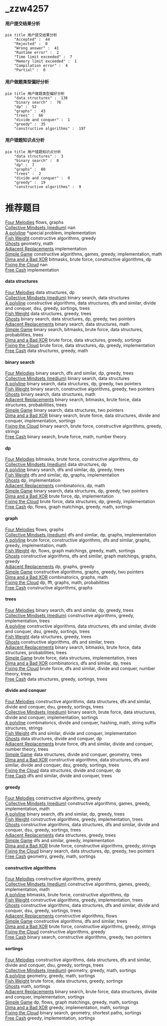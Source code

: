 # _zzw4257
<!-- tabs:start -->
#### **用户提交结果分析**

```mermaid
pie title 用户提交结果分析
    "Accepted" :  44
    "Rejected" :  0
    "Wrong answer" :  41
    "Runtime error" :  2
    "Time limit exceeded" :  7
    "Memory limit exceeded" :  1
    "Compilation error" :  4
    "Partial" :  0
```
#### **用户做题类型偏好分析**

```mermaid
pie title 用户做题类型偏好分析
    "data structures" :  136
    "binary search" :  76
    "dp" :  52
    "graphs" :  43
    "trees" :  66
    "divide and conquer" :  1
    "greedy" :  35
    "constructive algorithms" :  197
```
#### **用户错题知识点分析**

```mermaid
pie title 用户错题知识点分析
    "data structures" :  3
    "binary search" :  0
    "dp" :  7
    "graphs" :  00
    "trees" :  2
    "divide and conquer" :  0
    "greedy" :  19
    "constructive algorithms" :  9
```
<!-- tabs:end -->
# 推荐题目
[Four Melodies](http://codeforces.com/problemset/problem/818/G)		flows,
                        graphs		  
[Collective Mindsets (medium)](http://codeforces.com/problemset/problem/690/A2)		nan		  
[A polyline](http://codeforces.com/problemset/problem/171/H)		*special problem,
                        implementation		  
[Fish Weight](http://codeforces.com/problemset/problem/297/B)		constructive algorithms,
                        greedy		  
[Ghosts](http://codeforces.com/problemset/problem/975/D)		geometry,
                        math		  
[Adjacent Replacements](http://codeforces.com/problemset/problem/1006/A)		implementation		  
[Simple Game](http://codeforces.com/problemset/problem/570/B)		constructive algorithms,
                        games,
                        greedy,
                        implementation,
                        math		  
[Dima and a Bad XOR](http://codeforces.com/problemset/problem/1151/B)		bitmasks,
                        brute force,
                        constructive algorithms,
                        dp		  
[Fixing the Cloud](https://codeforces.com/contest/1460/problem/A)		nan		  
[Free Cash](http://codeforces.com/problemset/problem/237/A)		implementation		  
<!-- tabs:start -->
#### **data structures**
[Four Melodies](http://codeforces.com/problemset/problem/1106/E)		data structures,
                        dp		  
[Collective Mindsets (medium)](http://codeforces.com/problemset/problem/576/E)		binary search,
                        data structures		  
[A polyline](http://codeforces.com/problemset/problem/1494/D)		constructive algorithms,
                        data structures,
                        dfs and similar,
                        divide and conquer,
                        dsu,
                        greedy,
                        sortings,
                        trees		  
[Fish Weight](http://codeforces.com/problemset/problem/1427/F)		data structures,
                        greedy,
                        trees		  
[Ghosts](http://codeforces.com/problemset/problem/1492/C)		binary search,
                        data structures,
                        dp,
                        greedy,
                        two pointers		  
[Adjacent Replacements](http://codeforces.com/problemset/problem/1490/G)		binary search,
                        data structures,
                        math		  
[Simple Game](http://codeforces.com/problemset/problem/1479/D)		binary search,
                        bitmasks,
                        brute force,
                        data structures,
                        probabilities,
                        trees		  
[Dima and a Bad XOR](http://codeforces.com/problemset/problem/1497/A)		brute force,
                        data structures,
                        greedy,
                        sortings		  
[Fixing the Cloud](http://codeforces.com/problemset/problem/1491/C)		brute force,
                        data structures,
                        dp,
                        greedy,
                        implementation		  
[Free Cash](http://codeforces.com/problemset/problem/1492/B)		data structures,
                        greedy,
                        math		  
#### **binary search**
[Four Melodies](http://codeforces.com/problemset/problem/1153/D)		binary search,
                        dfs and similar,
                        dp,
                        greedy,
                        trees		  
[Collective Mindsets (medium)](http://codeforces.com/problemset/problem/576/E)		binary search,
                        data structures		  
[A polyline](http://codeforces.com/problemset/problem/1492/C)		binary search,
                        data structures,
                        dp,
                        greedy,
                        two pointers		  
[Fish Weight](http://codeforces.com/problemset/problem/1463/D)		binary search,
                        constructive algorithms,
                        greedy,
                        two pointers		  
[Ghosts](http://codeforces.com/problemset/problem/1490/G)		binary search,
                        data structures,
                        math		  
[Adjacent Replacements](http://codeforces.com/problemset/problem/1479/D)		binary search,
                        bitmasks,
                        brute force,
                        data structures,
                        probabilities,
                        trees		  
[Simple Game](http://codeforces.com/problemset/problem/1436/E)		binary search,
                        data structures,
                        two pointers		  
[Dima and a Bad XOR](http://codeforces.com/problemset/problem/1461/D)		binary search,
                        brute force,
                        data structures,
                        divide and conquer,
                        implementation,
                        sortings		  
[Fixing the Cloud](http://codeforces.com/problemset/problem/1493/C)		binary search,
                        brute force,
                        constructive algorithms,
                        greedy,
                        strings		  
[Free Cash](http://codeforces.com/problemset/problem/1487/D)		binary search,
                        brute force,
                        math,
                        number theory		  
#### **dp**
[Four Melodies](http://codeforces.com/problemset/problem/1151/B)		bitmasks,
                        brute force,
                        constructive algorithms,
                        dp		  
[Collective Mindsets (medium)](http://codeforces.com/problemset/problem/1106/E)		data structures,
                        dp		  
[A polyline](http://codeforces.com/problemset/problem/1153/D)		binary search,
                        dfs and similar,
                        dp,
                        greedy,
                        trees		  
[Fish Weight](http://codeforces.com/problemset/problem/463/D)		dfs and similar,
                        dp,
                        graphs,
                        implementation		  
[Ghosts](http://codeforces.com/problemset/problem/1324/E)		dp,
                        implementation		  
[Adjacent Replacements](http://codeforces.com/problemset/problem/568/B)		combinatorics,
                        dp,
                        math		  
[Simple Game](http://codeforces.com/problemset/problem/1492/C)		binary search,
                        data structures,
                        dp,
                        greedy,
                        two pointers		  
[Dima and a Bad XOR](https://codeforces.com/contest/1457/problem/C)		brute force,
                        dp,
                        implementation		  
[Fixing the Cloud](http://codeforces.com/problemset/problem/1491/C)		brute force,
                        data structures,
                        dp,
                        greedy,
                        implementation		  
[Free Cash](http://codeforces.com/problemset/problem/1437/C)		dp,
                        flows,
                        graph matchings,
                        greedy,
                        math,
                        sortings		  
#### **graph**
[Four Melodies](http://codeforces.com/problemset/problem/818/G)		flows,
                        graphs		  
[Collective Mindsets (medium)](http://codeforces.com/problemset/problem/463/D)		dfs and similar,
                        dp,
                        graphs,
                        implementation		  
[A polyline](http://codeforces.com/problemset/problem/1487/C)		brute force,
                        constructive algorithms,
                        dfs and similar,
                        graphs,
                        greedy,
                        implementation,
                        math		  
[Fish Weight](http://codeforces.com/problemset/problem/1437/C)		dp,
                        flows,
                        graph matchings,
                        greedy,
                        math,
                        sortings		  
[Ghosts](http://codeforces.com/problemset/problem/1470/D)		constructive algorithms,
                        dfs and similar,
                        graph matchings,
                        graphs,
                        greedy		  
[Adjacent Replacements](http://codeforces.com/problemset/problem/1476/C)		dp,
                        graphs,
                        greedy		  
[Simple Game](http://codeforces.com/problemset/problem/1304/D)		constructive algorithms,
                        graphs,
                        greedy,
                        two pointers		  
[Dima and a Bad XOR](http://codeforces.com/problemset/problem/1475/C)		combinatorics,
                        graphs,
                        math		  
[Fixing the Cloud](http://codeforces.com/problemset/problem/553/E)		dp,
                        fft,
                        graphs,
                        math,
                        probabilities		  
[Free Cash](http://codeforces.com/problemset/problem/1495/C)		constructive algorithms,
                        graphs		  
#### **trees**
[Four Melodies](http://codeforces.com/problemset/problem/1153/D)		binary search,
                        dfs and similar,
                        dp,
                        greedy,
                        trees		  
[Collective Mindsets (medium)](https://codeforces.com/contest/828/problem/D)		constructive algorithms,
                        greedy,
                        implementation,
                        trees		  
[A polyline](http://codeforces.com/problemset/problem/1494/D)		constructive algorithms,
                        data structures,
                        dfs and similar,
                        divide and conquer,
                        dsu,
                        greedy,
                        sortings,
                        trees		  
[Fish Weight](http://codeforces.com/problemset/problem/1427/F)		data structures,
                        greedy,
                        trees		  
[Ghosts](http://codeforces.com/problemset/problem/29/D)		constructive algorithms,
                        dfs and similar,
                        trees		  
[Adjacent Replacements](http://codeforces.com/problemset/problem/1479/D)		binary search,
                        bitmasks,
                        brute force,
                        data structures,
                        probabilities,
                        trees		  
[Simple Game](http://codeforces.com/problemset/problem/1511/C)		brute force,
                        data structures,
                        implementation,
                        trees		  
[Dima and a Bad XOR](http://codeforces.com/problemset/problem/1499/F)		combinatorics,
                        dfs and similar,
                        dp,
                        trees		  
[Fixing the Cloud](http://codeforces.com/problemset/problem/1491/E)		brute force,
                        dfs and similar,
                        divide and conquer,
                        number theory,
                        trees		  
[Free Cash](http://codeforces.com/problemset/problem/1466/D)		data structures,
                        greedy,
                        sortings,
                        trees		  
#### **divide and conquer**
[Four Melodies](http://codeforces.com/problemset/problem/1494/D)		constructive algorithms,
                        data structures,
                        dfs and similar,
                        divide and conquer,
                        dsu,
                        greedy,
                        sortings,
                        trees		  
[Collective Mindsets (medium)](http://codeforces.com/problemset/problem/1461/D)		binary search,
                        brute force,
                        data structures,
                        divide and conquer,
                        implementation,
                        sortings		  
[A polyline](http://codeforces.com/problemset/problem/1466/G)		combinatorics,
                        divide and conquer,
                        hashing,
                        math,
                        string suffix structures,
                        strings		  
[Fish Weight](http://codeforces.com/problemset/problem/1490/D)		dfs and similar,
                        divide and conquer,
                        implementation		  
[Ghosts](https://codeforces.com/contest/1483/problem/C)		data structures,
                        divide and conquer,
                        dp		  
[Adjacent Replacements](http://codeforces.com/problemset/problem/1491/E)		brute force,
                        dfs and similar,
                        divide and conquer,
                        number theory,
                        trees		  
[Simple Game](http://codeforces.com/problemset/problem/1303/G)		data structures,
                        divide and conquer,
                        geometry,
                        trees		  
[Dima and a Bad XOR](http://codeforces.com/problemset/problem/1494/D)		constructive algorithms,
                        data structures,
                        dfs and similar,
                        divide and conquer,
                        dsu,
                        greedy,
                        sortings,
                        trees		  
[Fixing the Cloud](http://codeforces.com/problemset/problem/1482/E)		data structures,
                        divide and conquer,
                        dp		  
[Free Cash](http://codeforces.com/problemset/problem/566/C)		dfs and similar,
                        divide and conquer,
                        trees		  
#### **greedy**
[Four Melodies](http://codeforces.com/problemset/problem/297/B)		constructive algorithms,
                        greedy		  
[Collective Mindsets (medium)](http://codeforces.com/problemset/problem/570/B)		constructive algorithms,
                        games,
                        greedy,
                        implementation,
                        math		  
[A polyline](http://codeforces.com/problemset/problem/1153/D)		binary search,
                        dfs and similar,
                        dp,
                        greedy,
                        trees		  
[Fish Weight](https://codeforces.com/contest/828/problem/D)		constructive algorithms,
                        greedy,
                        implementation,
                        trees		  
[Ghosts](http://codeforces.com/problemset/problem/1494/D)		constructive algorithms,
                        data structures,
                        dfs and similar,
                        divide and conquer,
                        dsu,
                        greedy,
                        sortings,
                        trees		  
[Adjacent Replacements](http://codeforces.com/problemset/problem/1427/F)		data structures,
                        greedy,
                        trees		  
[Simple Game](http://codeforces.com/problemset/problem/57/A)		dfs and similar,
                        greedy,
                        implementation		  
[Dima and a Bad XOR](http://codeforces.com/problemset/problem/1321/C)		brute force,
                        constructive algorithms,
                        greedy,
                        strings		  
[Fixing the Cloud](http://codeforces.com/problemset/problem/1492/C)		binary search,
                        data structures,
                        dp,
                        greedy,
                        two pointers		  
[Free Cash](https://codeforces.com/contest/1496/problem/C)		geometry,
                        greedy,
                        math,
                        sortings		  
#### **constructive algorithms**
[Four Melodies](http://codeforces.com/problemset/problem/297/B)		constructive algorithms,
                        greedy		  
[Collective Mindsets (medium)](http://codeforces.com/problemset/problem/570/B)		constructive algorithms,
                        games,
                        greedy,
                        implementation,
                        math		  
[A polyline](http://codeforces.com/problemset/problem/1151/B)		bitmasks,
                        brute force,
                        constructive algorithms,
                        dp		  
[Fish Weight](https://codeforces.com/contest/828/problem/D)		constructive algorithms,
                        greedy,
                        implementation,
                        trees		  
[Ghosts](http://codeforces.com/problemset/problem/1494/D)		constructive algorithms,
                        data structures,
                        dfs and similar,
                        divide and conquer,
                        dsu,
                        greedy,
                        sortings,
                        trees		  
[Adjacent Replacements](http://codeforces.com/problemset/problem/1288/F)		constructive algorithms,
                        flows		  
[Simple Game](http://codeforces.com/problemset/problem/29/D)		constructive algorithms,
                        dfs and similar,
                        trees		  
[Dima and a Bad XOR](http://codeforces.com/problemset/problem/1321/C)		brute force,
                        constructive algorithms,
                        greedy,
                        strings		  
[Fixing the Cloud](http://codeforces.com/problemset/problem/1493/A)		constructive algorithms,
                        greedy		  
[Free Cash](http://codeforces.com/problemset/problem/1463/D)		binary search,
                        constructive algorithms,
                        greedy,
                        two pointers		  
#### **sortings**
[Four Melodies](http://codeforces.com/problemset/problem/1494/D)		constructive algorithms,
                        data structures,
                        dfs and similar,
                        divide and conquer,
                        dsu,
                        greedy,
                        sortings,
                        trees		  
[Collective Mindsets (medium)](https://codeforces.com/contest/1496/problem/C)		geometry,
                        greedy,
                        math,
                        sortings		  
[A polyline](http://codeforces.com/problemset/problem/1495/A)		geometry,
                        greedy,
                        math,
                        sortings		  
[Fish Weight](http://codeforces.com/problemset/problem/1497/A)		brute force,
                        data structures,
                        greedy,
                        sortings		  
[Ghosts](http://codeforces.com/problemset/problem/1427/A)		math,
                        sortings		  
[Adjacent Replacements](http://codeforces.com/problemset/problem/1461/D)		binary search,
                        brute force,
                        data structures,
                        divide and conquer,
                        implementation,
                        sortings		  
[Simple Game](http://codeforces.com/problemset/problem/1437/C)		dp,
                        flows,
                        graph matchings,
                        greedy,
                        math,
                        sortings		  
[Dima and a Bad XOR](http://codeforces.com/problemset/problem/1473/A)		greedy,
                        implementation,
                        math,
                        sortings		  
[Fixing the Cloud](http://codeforces.com/problemset/problem/1486/B)		binary search,
                        geometry,
                        shortest paths,
                        sortings		  
[Free Cash](http://codeforces.com/problemset/problem/1480/B)		greedy,
                        implementation,
                        sortings		  
<!-- tabs:end -->
